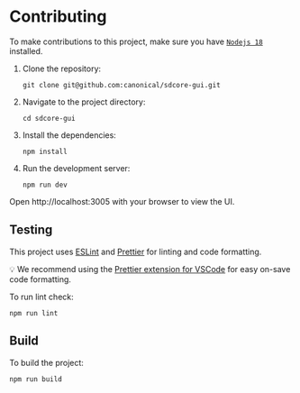 # Contributing

To make contributions to this project, make sure you have [`Nodejs 18`](https://nodejs.org/) installed.

1. Clone the repository:

   ```shell
   git clone git@github.com:canonical/sdcore-gui.git
   ```

2. Navigate to the project directory:

   ```shell
   cd sdcore-gui
   ```

3. Install the dependencies:

   ```shell
   npm install
   ```

4. Run the development server:

   ```shell
   npm run dev
   ```

Open http://localhost:3005 with your browser to view the UI.

## Testing

This project uses [ESLint](https://eslint.org/) and [Prettier](https://prettier.io/) for linting and code formatting.

💡 We recommend using the [Prettier extension for VSCode](https://marketplace.visualstudio.com/items?itemName=esbenp.prettier-vscode) for easy on-save code formatting.

To run lint check:

```shell
npm run lint
```

## Build

To build the project:

```shell
npm run build
```
